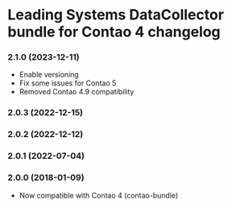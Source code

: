 Leading Systems DataCollector bundle for Contao 4 changelog
===========================================

### 2.1.0 (2023-12-11)
 * Enable versioning
 * Fix some issues for Contao 5
 * Removed Contao 4.9 compatibility

### 2.0.3 (2022-12-15)

### 2.0.2 (2022-12-12)

### 2.0.1 (2022-07-04)

### 2.0.0 (2018-01-09)
 * Now compatible with Contao 4 (contao-bundle)